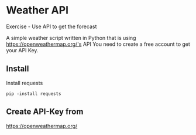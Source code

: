 # Weather API
Exercise - Use API to get the forecast

A simple weather script written in Python that is using https://openweathermap.org/'s API
You need to create a free account to get your API Key.

## Install
Install requests

```pip -install requests```

## Create API-Key from

https://openweathermap.org/
